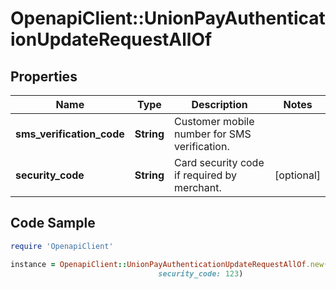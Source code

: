 # OpenapiClient::UnionPayAuthenticationUpdateRequestAllOf

## Properties

Name | Type | Description | Notes
------------ | ------------- | ------------- | -------------
**sms_verification_code** | **String** | Customer mobile number for SMS verification. | 
**security_code** | **String** | Card security code if required by merchant. | [optional] 

## Code Sample

```ruby
require 'OpenapiClient'

instance = OpenapiClient::UnionPayAuthenticationUpdateRequestAllOf.new(sms_verification_code: 111111,
                                 security_code: 123)
```



